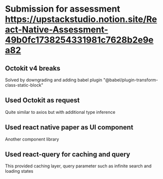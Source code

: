# Submission for assessment https://upstackstudio.notion.site/React-Native-Assessment-49b0fc1738254331981c7628b2e9ea82

## Octokit v4 breaks 
Solved by downgrading and adding babel plugin
"@babel/plugin-transform-class-static-block"
 

## Used Octokit as request
Quite similar to axios but with additional type inference

## Used react native paper as UI component
Another component library

## Used react-query for caching and query
This provided caching layer, query parameter such as infinite search and loading states